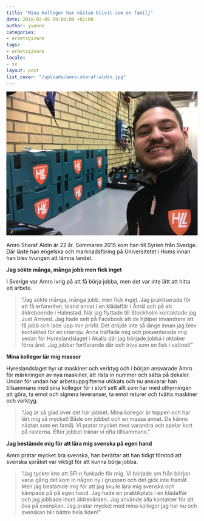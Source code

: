 ```yaml
---
title: "Mina kollegor har nästan blivit som en familj"
date: 2018-02-05 09:00:00 +02:00
author: yvonne
categories:
- arbetsgivare
tags:
- arbetsgivare
locale:
- sv
layout: post
list_cover: "/uploads/amro-sharaf-aldin.jpg"
---
```


![Amro Sharaf Aldin](/uploads/amro-sharaf-aldin.jpg)

Amro Sharaf Aldin är 22 år. Sommaren 2015 kom han till Syrien från Sverige. Där läste han engelska och marknadsföring på Universitetet i Homs innan han blev tvungen att lämna landet.

__Jag sökte många, många jobb men fick inget__

I Sverige var Amro ivrig på  att få börja jobba, men det var inte lätt att hitta ett arbete.

> "Jag sökte många, många jobb, men fick inget. Jag praktiserade för att få erfarenhet, bland annat i en klädaffär i Åmål och på ett äldreboende i Halmstad. När jag flyttade till Stockholm kontaktade jag Just Arrived. Jag hade sett på Facebook att de hjälper invandrare att få jobb och lade upp min profil. Det dröjde inte så länge innan jag blev kontaktad för en intervju. Anna träffade mig och presenterade mig sedan för Hyreslandslaget i Akalla där jag började jobba i oktober förra året. Jag jobbar fortfarande där och trivs som en fisk i vattnet!"

__Mina kollegor lär mig massor__

Hyreslandslaget hyr ut maskiner och verktyg och i början ansvarade Amro för märkningen av nya maskiner, att rista in nummer och sätta på dekaler. Undan för undan har arbetsuppgifterna utökats och nu ansvarar han tillsammans med sina kollegor för i stort sett allt som har med uthyrningen att göra, ta emot och signera leveranser, ta emot returer och tvätta maskiner och verktyg.

> "Jag är så glad över det här jobbet. Mina kollegor är toppen och har lärt mig så mycket! Både om jobbet och en massa annat. De känns nästan som en familj. Vi pratar mycket med varandra och spelar kort på rasterna. Efter jobbet tränar vi ofta tillsammans."

__Jag bestämde mig för att lära mig svenska på egen hand__

Amro pratar mycket bra svenska, han berättar att han tidigt förstod att svenska språket var viktigt för att kunna börja jobba.

> "Jag tyckte inte att SFI:n funkade för mig. Vi började om från början varje gång det kom in någon ny i gruppen och det gick inte framåt. Men jag bestämde mig för att jag skulle lära mig svenska och kämpade på på egen hand. Jag hade en praktikplats i en klädaffär och jag jobbade inom äldrevården. Jag använde alla kontakter för att öva på svenskan. Jag pratar mycket med mina kollegor jag har nu och svenskan blir bättre hela tiden!"
